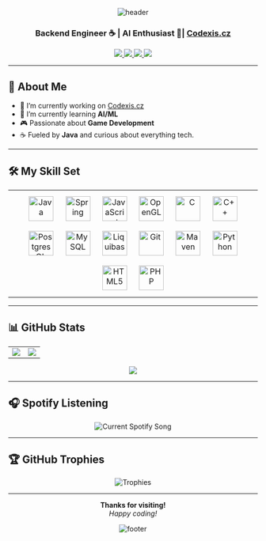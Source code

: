 <!-- FANCY README START -->

<div align="center">
  
![header](https://capsule-render.vercel.app/api?type=waving&color=gradient&height=160&section=header&text=Hi%20there%20%F0%9F%91%8B%20I'm%20Ji%C5%99%C3%AD!&fontSize=28&fontColor=fff&fontAlignY=34)

<h3>Backend Engineer ☕ | AI Enthusiast 🤖| <a href="https://codexis.cz/">Codexis.cz</a></h3>

</div>

<p align="center">
  <a href="https://github.com/Empatixx" target="_blank">
    <img src="https://img.shields.io/badge/GitHub-181717?style=for-the-badge&logo=github&logoColor=white" />
  </a>
  <a href="https://linkedin.com/in/jirikrokviak" target="_blank">
    <img src="https://img.shields.io/badge/LinkedIn-0077B5.svg?style=for-the-badge&logo=linkedin&logoColor=white" />
  </a>
  <a href="https://instagram.com/jirikvak" target="_blank">
    <img src="https://img.shields.io/badge/Instagram-E4405F.svg?style=for-the-badge&logo=instagram&logoColor=white" />
  </a>
  <a href="https://www.youtube.com/Empatix" target="_blank">
    <img src="https://img.shields.io/badge/YouTube-FF0000.svg?style=for-the-badge&logo=youtube&logoColor=white" />
  </a>
</p>

---

## 🚀 About Me

- 🔭 I’m currently working on [Codexis.cz](https://codexis.cz/)  
- 🌱 I’m currently learning **AI/ML**  
- 🎮 Passionate about **Game Development**  
- ☕ Fueled by **Java** and curious about everything tech.

---

## 🛠 My Skill Set

<table>
  <tr>
    <td valign="top">

<div align="center">
  
  <img style="margin: 10px" src="https://profilinator.rishav.dev/skills-assets/java-original-wordmark.svg" alt="Java" height="50" /> 
  <img style="margin: 10px" src="https://miro.medium.com/max/500/1*AbiX4LwtSNozoyfypcKvEg.png" alt="Spring" height="50" /> 
  <img style="margin: 10px" src="https://icon-library.com/images/javascript-icon-png/javascript-icon-png-23.jpg" alt="JavaScript" height="50" />
  <img style="margin: 10px" src="https://www.opengl.org/img/opengl_logo.png" alt="OpenGL" height="50" /> 
  <img style="margin: 10px" src="https://profilinator.rishav.dev/skills-assets/c-original.svg" alt="C" height="50" />  
  <img style="margin: 10px" src="https://profilinator.rishav.dev/skills-assets/cplusplus-original.svg" alt="C++" height="50" />  
  <img style="margin: 10px" src="https://upload.wikimedia.org/wikipedia/commons/thumb/2/29/Postgresql_elephant.svg/640px-Postgresql_elephant.svg.png" alt="PostgresQL" height="50" />  
  <img style="margin: 10px" src="https://profilinator.rishav.dev/skills-assets/mysql-original-wordmark.svg" alt="MySQL" height="50" /> 
  <img style="margin: 10px" src="https://www.liquibase.org/wp-content/themes/liquibase/assets/img/cta-icon.svg" alt="Liquibase" height="50" />  
  <img style="margin: 10px" src="https://profilinator.rishav.dev/skills-assets/git-scm-icon.svg" alt="Git" height="50" />  
  <img style="margin: 10px" src="https://cdn.icon-icons.com/icons2/2107/PNG/512/file_type_maven_icon_130397.png" alt="Maven" height="50" />  
  <img style="margin: 10px" src="https://profilinator.rishav.dev/skills-assets/python-original.svg" alt="Python" height="50" />  
  <img style="margin: 10px" src="https://profilinator.rishav.dev/skills-assets/html5-original-wordmark.svg" alt="HTML5" height="50" />  
  <img style="margin: 10px" src="https://profilinator.rishav.dev/skills-assets/php-original.svg" alt="PHP" height="50" />  
</div>

</td>
</tr>
</table>

---

## 📊 GitHub Stats

<table>
  <tr>
    <td valign="top" width="50%">
      <img src="https://github-readme-stats.vercel.app/api?username=Empatixx&show_icons=true&count_private=true&hide_border=true&theme=radical" />
    </td>
    <td valign="top" width="50%">
      <img src="https://github-readme-stats.vercel.app/api/top-langs/?username=Empatixx&layout=compact&hide_border=true&theme=radical" />
    </td>
  </tr>
</table>

<div align="center">
  <img src="https://github-readme-streak-stats.herokuapp.com?user=Empatixx&theme=radical&hide_border=true" />
</div>

---

## 🎧 Spotify Listening

<div align="center">
  <img src="https://spotify-github-profile.vercel.app/api/view?uid=ktn964nv43jaxntgg7nbi4hs5&cover_image=true&theme=default" alt="Current Spotify Song" />
</div>

---

## 🏆 GitHub Trophies

<div align="center">
  <img src="https://github-profile-trophy.vercel.app/?username=Empatixx&theme=dracula&no-frame=true" alt="Trophies" />
</div>

---

<!-- Optional: "Snake" animation that eats your contributions  -->
<!--
![Snake animation](https://github.com/Empatixx/Empatixx/blob/output/github-contribution-grid-snake.svg)
-->

<div align="center">

**Thanks for visiting!**  
*Happy coding!*

![footer](https://capsule-render.vercel.app/api?type=waving&color=gradient&height=100&section=footer)

</div>

<!-- FANCY README END -->
